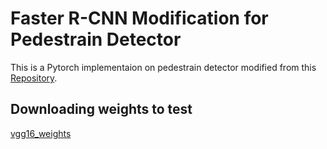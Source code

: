 # Faster R-CNN Modification for Pedestrain Detector

This is a Pytorch implementaion on pedestrain detector modified from this [Repository](https://github.com/jwyang/faster-rcnn.pytorch.git).

## Downloading weights to test
[vgg16_weights](https://www.dropbox.com/s/abi13snqotokj0p/faster_rcnn_1_8_3759.pth?dl=0)
